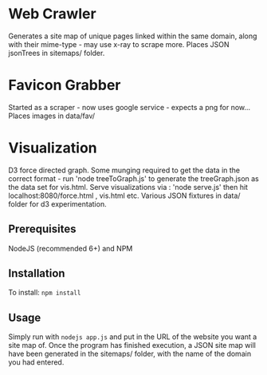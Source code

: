 

# Web Crawler
Generates a site map of unique pages linked within the same domain, along with their mime-type - may use x-ray to scrape more. Places JSON jsonTrees in sitemaps/ folder.

# Favicon Grabber
Started as a scraper - now uses google service - expects a png for now... Places images in data/fav/

# Visualization
D3 force directed graph. Some munging required to get the data in the correct format - run 'node treeToGraph.js' to generate the treeGraph.json as the data set for vis.html. Serve visualizations via : 'node serve.js' then hit localhost:8080/force.html , vis.html etc. Various JSON fixtures in data/ folder for d3 experimentation.

## Prerequisites
NodeJS (recommended 6+) and NPM
## Installation
To install:
`npm install`

## Usage
Simply run with `nodejs app.js` and put in the URL of the website you want a site map of.
Once the program has finished execution, a JSON site map will have been generated in the sitemaps/ folder, with the name of the domain you had entered.




